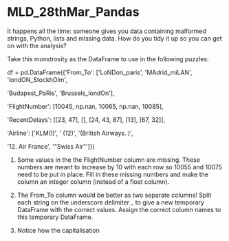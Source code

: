 # MLD_28thMar_Pandas


 It happens all the time: someone gives you data containing malformed strings, Python, lists and missing data. How do you tidy it up so you can get on with the analysis? 
 
Take this monstrosity as the DataFrame to use in the following puzzles: 
 
df = pd.DataFrame({'From_To': ['LoNDon_paris', 'MAdrid_miLAN', 'londON_StockhOlm', 
 
'Budapest_PaRis', 'Brussels_londOn'], 
 
'FlightNumber': [10045, np.nan, 10065, np.nan, 10085], 
 
'RecentDelays': [[23, 47], [], [24, 43, 87], [13], [67, 32]], 
 
'Airline': ['KLM(!)', '<Air France> (12)', '(British Airways. )', 
 
'12. Air France', '"Swiss Air"']}) 
 
1. Some values in the the FlightNumber column are missing. These numbers are meant to increase by 10 with each row so 10055 and 10075 need to be put in place. Fill in these missing numbers and make the column an integer column (instead of a float column). 
 
 
2. The From_To column would be better as two separate columns! Split each string on the underscore delimiter _ to give a new temporary DataFrame with the correct values. Assign the correct column names to this temporary DataFrame. 
 
 
3. Notice how the capitalisation 
